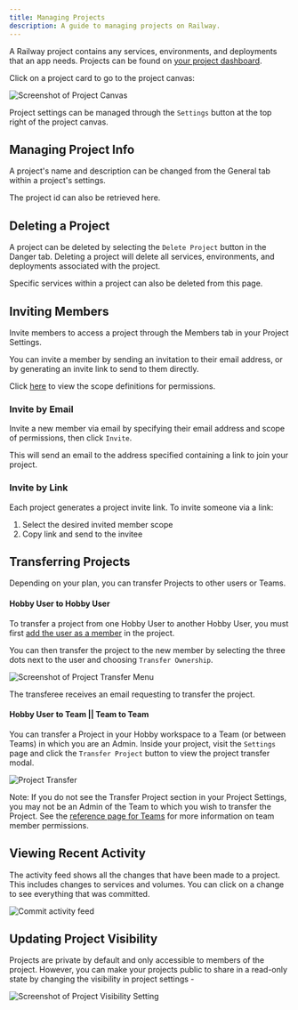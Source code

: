 ```yaml
---
title: Managing Projects
description: A guide to managing projects on Railway.
---
```


A Railway project contains any services, environments, and deployments that an app needs. Projects can be found on <a href="https://railway.com/dashboard" target="_blank">your project dashboard</a>.

Click on a project card to go to the project canvas:

<Image src="https://res.cloudinary.com/railway/image/upload/v1644620884/docs/ProjectPage_new_pa52tp.png"
alt="Screenshot of Project Canvas"
layout="responsive"
width={1377} height={823} quality={100} />

Project settings can be managed through the `Settings` button at the top right of the project canvas.

## Managing Project Info

A project's name and description can be changed from the General tab within a project's settings.

The project id can also be retrieved here.


## Deleting a Project

A project can be deleted by selecting the `Delete Project` button in the Danger tab. Deleting a project will delete all services, environments, and deployments associated with the project.

Specific services within a project can also be deleted from this page.

## Inviting Members

Invite members to access a project through the Members tab in your Project Settings.

You can invite a member by sending an invitation to their email address, or by generating an invite link to send to them directly.

Click [here](/reference/project-members#scope-of-permissions) to view the scope definitions for permissions.


### Invite by Email

Invite a new member via email by specifying their email address and scope of permissions, then click `Invite`.

This will send an email to the address specified containing a link to join your project.


### Invite by Link

Each project generates a project invite link. To invite someone via a link:

1. Select the desired invited member scope
2. Copy link and send to the invitee


## Transferring Projects

Depending on your plan, you can transfer Projects to other users or Teams.

#### Hobby User to Hobby User

To transfer a project from one Hobby User to another Hobby User, you must first [add the user as a member](#inviting-members) in the project.

You can then transfer the project to the new member by selecting the three dots next to the user and choosing `Transfer Ownership`.

<Image src="https://res.cloudinary.com/railway/image/upload/v1631917785/docs/project-transfer_iz4myn.png"
alt="Screenshot of Project Transfer Menu"
layout="intrinsic"
width={411} height={253} quality={80} />

The transferee receives an email requesting to transfer the project.

#### Hobby User to Team || Team to Team

You can transfer a Project in your Hobby workspace to a Team (or between Teams) in which you are an Admin.  Inside your project, visit the `Settings` page and click the `Transfer Project` button to view the project transfer modal.

<Image src="https://res.cloudinary.com/railway/image/upload/v1692378671/project-transfer_iukfwb.png" alt="Project Transfer" layout="responsive" height={968} width={1240} />

Note: If you do not see the Transfer Project section in your Project Settings, you may not be an Admin of the Team to which you wish to transfer the Project.  See the [reference page for Teams](/reference/teams#inviting-members) for more information on team member permissions.

## Viewing Recent Activity

The activity feed shows all the changes that have been made to a project. This includes changes to services and volumes. You can click on a change to see everything that was committed.

<Image src="https://res.cloudinary.com/railway/image/upload/v1743121231/docs/recent-activity_g2hupm.png"
            alt="Commit activity feed"
            layout="responsive"
            width={1273} height={631} quality={100} />

## Updating Project Visibility

Projects are private by default and only accessible to members of the project.  However, you can make your projects public to share in a read-only state by changing the visibility in project settings - 

<Image
src="https://res.cloudinary.com/railway/image/upload/v1743121306/docs/project-visiblity_ksafj3.png"
alt="Screenshot of Project Visibility Setting"
layout="intrinsic"
width={1273} height={451} quality={80} />

